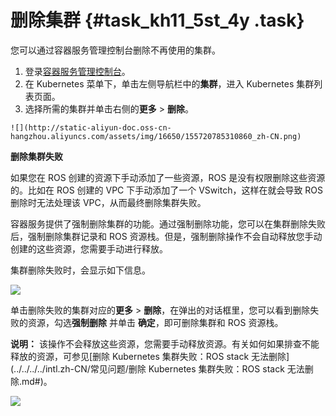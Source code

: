 # 删除集群 {#task_kh11_5st_4y .task}

您可以通过容器服务管理控制台删除不再使用的集群。

1.   登录[容器服务管理控制台](https://cs.console.aliyun.com)。 
2.   在 Kubernetes 菜单下，单击左侧导航栏中的**集群**，进入 Kubernetes 集群列表页面。 
3.   选择所需的集群并单击右侧的**更多** \> **删除**。 

    ![](http://static-aliyun-doc.oss-cn-hangzhou.aliyuncs.com/assets/img/16650/155720785310860_zh-CN.png)


**删除集群失败**

如果您在 ROS 创建的资源下手动添加了一些资源，ROS 是没有权限删除这些资源的。比如在 ROS 创建的 VPC 下手动添加了一个 VSwitch，这样在就会导致 ROS 删除时无法处理该 VPC，从而最终删除集群失败。

容器服务提供了强制删除集群的功能。通过强制删除功能，您可以在集群删除失败后，强制删除集群记录和 ROS 资源栈。但是，强制删除操作不会自动释放您手动创建的这些资源，您需要手动进行释放。

集群删除失败时，会显示如下信息。

![](http://static-aliyun-doc.oss-cn-hangzhou.aliyuncs.com/assets/img/16650/155720785310861_zh-CN.png)

单击删除失败的集群对应的**更多** \> **删除**，在弹出的对话框里，您可以看到删除失败的资源，勾选**强制删除** 并单击 **确定**，即可删除集群和 ROS 资源栈。

**说明：** 该操作不会释放这些资源，您需要手动释放资源。有关如何如果排查不能释放的资源，可参见[删除 Kubernetes 集群失败：ROS stack 无法删除](../../../../intl.zh-CN/常见问题/删除 Kubernetes 集群失败：ROS stack 无法删除.md#)。

![](http://static-aliyun-doc.oss-cn-hangzhou.aliyuncs.com/assets/img/16650/155720785310862_zh-CN.png)

